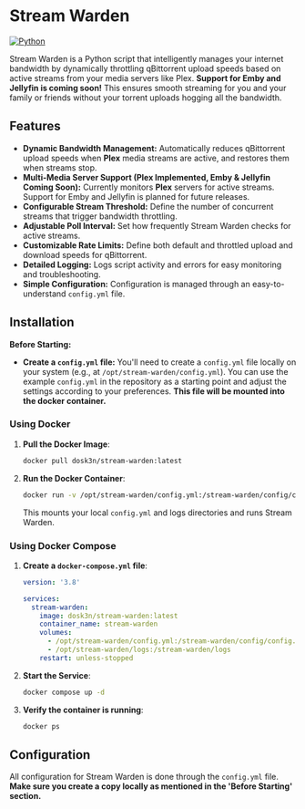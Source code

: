 # Stream Warden

[![Python](https://img.shields.io/badge/python-3.7+-blue.svg)](https://www.python.org)

Stream Warden is a Python script that intelligently manages your internet bandwidth by dynamically throttling qBittorrent upload speeds based on active streams from your media servers like Plex. **Support for Emby and Jellyfin is coming soon!** This ensures smooth streaming for you and your family or friends without your torrent uploads hogging all the bandwidth.

## Features

- **Dynamic Bandwidth Management:** Automatically reduces qBittorrent upload speeds when **Plex** media streams are active, and restores them when streams stop.
- **Multi-Media Server Support (Plex Implemented, Emby & Jellyfin Coming Soon):** Currently monitors **Plex** servers for active streams. Support for Emby and Jellyfin is planned for future releases.
- **Configurable Stream Threshold:** Define the number of concurrent streams that trigger bandwidth throttling.
- **Adjustable Poll Interval:** Set how frequently Stream Warden checks for active streams.
- **Customizable Rate Limits:** Define both default and throttled upload and download speeds for qBittorrent.
- **Detailed Logging:** Logs script activity and errors for easy monitoring and troubleshooting.
- **Simple Configuration:** Configuration is managed through an easy-to-understand `config.yml` file.

## Installation

**Before Starting:**

*   **Create a `config.yml` file:** You'll need to create a `config.yml` file locally on your system (e.g., at `/opt/stream-warden/config.yml`). You can use the example `config.yml` in the repository as a starting point and adjust the settings according to your preferences. **This file will be mounted into the docker container.**

### Using Docker

1.  **Pull the Docker Image**:
    ```bash
    docker pull dosk3n/stream-warden:latest
    ```

2.  **Run the Docker Container**:
    ```bash
    docker run -v /opt/stream-warden/config.yml:/stream-warden/config/config.yml -v /opt/stream-warden/logs:/stream-warden/logs dosk3n/stream-warden:latest
    ```
    This mounts your local `config.yml` and logs directories and runs Stream Warden.

### Using Docker Compose

1.  **Create a `docker-compose.yml` file**:

    ```yaml
    version: '3.8'

    services:
      stream-warden:
        image: dosk3n/stream-warden:latest
        container_name: stream-warden
        volumes:
          - /opt/stream-warden/config.yml:/stream-warden/config/config.yml
          - /opt/stream-warden/logs:/stream-warden/logs
        restart: unless-stopped
    ```

2.  **Start the Service**:
    ```bash
    docker compose up -d
    ```

3.  **Verify the container is running**:
    ```bash
    docker ps
    ```

## Configuration

All configuration for Stream Warden is done through the `config.yml` file.  **Make sure you create a copy locally as mentioned in the 'Before Starting' section.**
